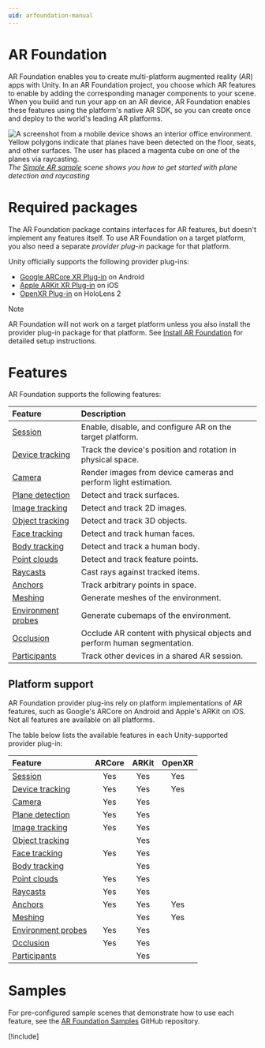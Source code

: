 ```yaml
---
uid: arfoundation-manual
---
```

# AR Foundation

AR Foundation enables you to create multi-platform augmented reality (AR) apps with Unity. In an AR Foundation project, you choose which AR features to enable by adding the corresponding manager components to your scene. When you build and run your app on an AR device, AR Foundation enables these features using the platform's native AR SDK, so you can create once and deploy to the world's leading AR platforms.

![A screenshot from a mobile device shows an interior office environment. Yellow polygons indicate that planes have been detected on the floor, seats, and other surfaces. The user has placed a magenta cube on one of the planes via raycasting.](images/sample-simple-ar.png)<br/>*The [Simple AR sample](https://github.com/Unity-Technologies/arfoundation-samples#simple-ar) scene shows you how to get started with plane detection and raycasting*

# Required packages

The AR Foundation package contains interfaces for AR features, but doesn't implement any features itself. To use AR Foundation on a target platform, you also need a separate *provider plug-in* package for that platform.

Unity officially supports the following provider plug-ins:

* [Google ARCore XR Plug-in](https://docs.unity3d.com/Packages/com.unity.xr.arcore@5.0/manual/index.html) on Android
* [Apple ARKit XR Plug-in](https://docs.unity3d.com/Packages/com.unity.xr.arkit@5.0/manual/index.html) on iOS
* [OpenXR Plug-in](https://docs.unity3d.com/Packages/com.unity.xr.openxr@1.5/manual/index.html) on HoloLens 2

> [!NOTE]
> AR Foundation will not work on a target platform unless you also install the provider plug-in package for that platform. See [Install AR Foundation](xref:arfoundation-install) for detailed setup instructions.

# Features

AR Foundation supports the following features:

| Feature | Description |
| :------ | :---------- |
| [Session](xref:arfoundation-session) | Enable, disable, and configure AR on the target platform. |
| [Device tracking](xref:arfoundation-device-tracking) | Track the device's position and rotation in physical space. |
| [Camera](xref:arfoundation-camera) | Render images from device cameras and perform light estimation. |
| [Plane detection](xref:arfoundation-plane-detection) | Detect and track surfaces. |
| [Image tracking](xref:arfoundation-image-tracking) | Detect and track 2D images. |
| [Object tracking](xref:arfoundation-object-tracking) | Detect and track 3D objects. |
| [Face tracking](xref:arfoundation-face-tracking) | Detect and track human faces. |
| [Body tracking](xref:UnityEngine.XR.ARFoundation.ARHumanBodyManager) | Detect and track a human body. |
| [Point clouds](xref:arfoundation-point-clouds) | Detect and track feature points. |
| [Raycasts](xref:arfoundation-raycasts) | Cast rays against tracked items. |
| [Anchors](xref:arfoundation-anchors) | Track arbitrary points in space. |
| [Meshing](xref:arfoundation-meshing) | Generate meshes of the environment. |
| [Environment probes](xref:arfoundation-environment-probes) | Generate cubemaps of the environment. |
| [Occlusion](xref:arfoundation-occlusion) | Occlude AR content with physical objects and perform human segmentation. |
| [Participants](xref:arfoundation-participant-tracking) | Track other devices in a shared AR session. |

## Platform support

AR Foundation provider plug-ins rely on platform implementations of AR features, such as Google's ARCore on Android and Apple's ARKit on iOS. Not all features are available on all platforms.

The table below lists the available features in each Unity-supported provider plug-in:

| Feature                                                                                       | ARCore | ARKit | OpenXR |
| :-------------------------------------------------------------------------------------------- | :----: | :---: | :----: |
| [Session](xref:arfoundation-session)                                                          |  Yes   |  Yes  |  Yes   |
| [Device tracking](xref:arfoundation-device-tracking)                                          |  Yes   |  Yes  |  Yes   |
| [Camera](xref:arfoundation-camera)                                                            |  Yes   |  Yes  |        |
| [Plane detection](xref:arfoundation-plane-detection)                                          |  Yes   |  Yes  |        |
| [Image tracking](xref:arfoundation-image-tracking)                                            |  Yes   |  Yes  |        |
| [Object tracking](xref:arfoundation-object-tracking)                                          |        |  Yes  |        |
| [Face tracking](xref:arfoundation-face-tracking)                                              |  Yes   |  Yes  |        |
| [Body tracking](xref:UnityEngine.XR.ARFoundation.ARHumanBodyManager)                          |        |  Yes  |        |
| [Point clouds](xref:arfoundation-point-clouds)                                                |  Yes   |  Yes  |        |
| [Raycasts](xref:arfoundation-raycasts)                                                        |  Yes   |  Yes  |        |
| [Anchors](xref:arfoundation-anchors)                                                          |  Yes   |  Yes  |  Yes   |
| [Meshing](xref:arfoundation-meshing)                                                          |        |  Yes  |  Yes   |
| [Environment probes](xref:arfoundation-environment-probes)                                    |  Yes   |  Yes  |        |
| [Occlusion](xref:arfoundation-occlusion)                                                      |  Yes   |  Yes  |        |
| [Participants](xref:arfoundation-participant-tracking)                                        |        |  Yes  |        |

# Samples

For pre-configured sample scenes that demonstrate how to use each feature, see the [AR Foundation Samples](https://github.com/Unity-Technologies/arfoundation-samples) GitHub repository.

[!include[](snippets/apple-arkit-trademark.md)]
